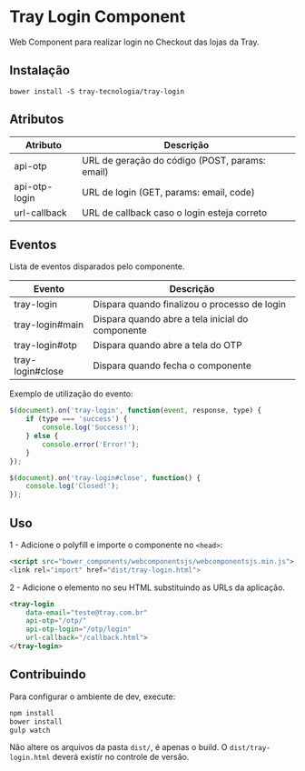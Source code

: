 # Tray Login Component
Web Component para realizar login no Checkout das lojas da Tray.

## Instalação

`bower install -S tray-tecnologia/tray-login`

## Atributos
Atributo      | Descrição
--------      | -----------
api-otp       | URL de geração do código (POST, params: email)
api-otp-login | URL de login (GET, params: email, code)
url-callback  | URL de callback caso o login esteja correto

## Eventos

Lista de eventos disparados pelo componente.

Evento           | Descrição
--------         | -----------
tray-login       | Dispara quando finalizou o processo de login
tray-login#main  | Dispara quando abre a tela inicial do componente
tray-login#otp   | Dispara quando abre a tela do OTP
tray-login#close | Dispara quando fecha o componente

Exemplo de utilização do evento:
```js
$(document).on('tray-login', function(event, response, type) {
    if (type === 'success') {
        console.log('Success!');
    } else {
        console.error('Error!');
    }
});

$(document).on('tray-login#close', function() {
    console.log('Closed!');
});
```

## Uso

1 - Adicione o polyfill e importe o componente no `<head>`:
```HTML
<script src="bower_components/webcomponentsjs/webcomponentsjs.min.js">
<link rel="import" href="dist/tray-login.html">
```

2 - Adicione o elemento no seu HTML substituindo as URLs da aplicação.

```HTML
<tray-login
    data-email="teste@tray.com.br"
    api-otp="/otp/"
    api-otp-login="/otp/login"
    url-callback="/callback.html">
</tray-login>
```

## Contribuindo

Para configurar o ambiente de dev, execute:
```sh
npm install
bower install
gulp watch
```

Não altere os arquivos da pasta `dist/`, é apenas o build. O `dist/tray-login.html` deverá existir no controle de versão.
